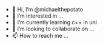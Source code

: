 - 👋 Hi, I’m @michaelthepotato
- 👀 I’m interested in ...
- 🌱 I’m currently learning c++ in uni
- 💞️ I’m looking to collaborate on ...
- 📫 How to reach me ...

<!---
michaelthepotato/michaelthepotato is a ✨ special ✨ repository because its `README.md` (this file) appears on your GitHub profile.
You can click the Preview link to take a look at your changes.
--->
